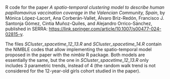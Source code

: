 R code for the paper *A spatio-temporal clustering model to describe human papillomavirus vaccination coverage in the Valencian Community, Spain*, by Mónica López-Lacort, Ana Corberán-Vallet, Álvaro Briz-Redón, Francisco J. Santonja Gómez, Cintia Muñoz-Quiles, and Alejandro Orrico-Sánchez, published in SERRA: https://link.springer.com/article/10.1007/s00477-024-02815-y.

The files *SCluster_spacetime_12_13.R* and *SCluster_spacetime_14.R* contain the NIMBLE codes that allow implementing the spatio-temporal model proposed in the paper with the *nimble* R package. Both models are essentially the same, but the one in *SCluster_spacetime_12_13.R* only includes 3 parametric trends, instead of 4 (the random walk trend is not considered for the 12-year-old girls cohort studied in the paper).

